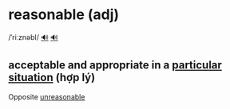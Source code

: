 # reasonable (adj)

/ˈriːznəbl/ [🔊](https://www.oxfordlearnersdictionaries.com/media/english/uk_pron/r/rea/reaso/reasonable__gb_1.mp3) [🔊](https://www.oxfordlearnersdictionaries.com/media/english/us_pron/r/rea/reaso/reasonable__us_2_rr.mp3)

## acceptable and appropriate in a [particular](../p/particular-adj.md#used-to-emphasize-that-you-are-referring-to-one-individual-person-thing-or-type-of-thing-and-not-others-cụ-thể-riêng-đặc-biệt) [situation](../s/situation-n.md#all-the-circumstances-and-things-that-are-happening-at-a-particular-time-and-in-a-particular-place-tình-hình-tình-huống) (hợp lý)

Opposite [unreasonable]()